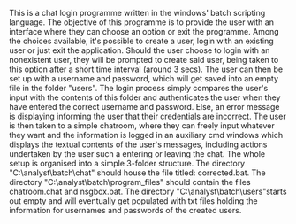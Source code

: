 This is a chat login programme written in the windows' batch scripting language. The objective of this programme is to provide the user with an interface where they can
choose an option or exit the programme. Among the choices available, it's possible to create a user, login with an existing user or just exit the application. Should
the user choose to login with an nonexistent user, they will be prompted to create said user, being taken to this option after a short time interval (around 3 secs). 
The user can then be set up with a username and password, which will get saved into an empty file in the folder "users". The login process simply compares the user's input
with the contents of this folder and authenticates the user when they have entered the correct username and password. Else, an error message is displaying informing the
user that their credentials are incorrect. The user is then taken to a simple chatroom, where they can freely input whatever they want and the information is logged
in an auxiliary cmd windows which displays the textual contents of the user's messages, including actions undertaken by the user such a entering or leaving the chat.
The whole setup is organised into a simple 3-folder structure. The directory "C:\analyst\batch\chat" should house the file titled: corrected.bat. The directory
"C:\analyst\batch\program_files" should contain the files chatroom.chat and nsgbox.bat. The directory "C:\analyst\batch\users"starts out empty and will eventually get populated
with txt files holding the information for usernames and passwords of the created users. 
